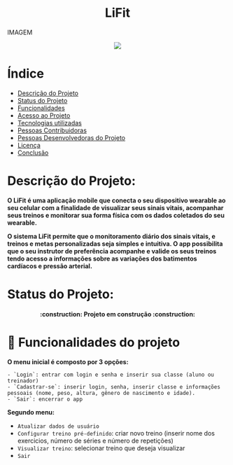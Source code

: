 
<h1 align="center"> LiFit </h1>

IMAGEM 

<p align="center">
<img src="http://img.shields.io/static/v1?label=STATUS&message=EM DESENVOLVIMENTO&color=GREEN&style=for-the-badge"/>
</p>

# Índice 

* [Descrição do Projeto](#descrição-do-projeto)
* [Status do Projeto](#status-do-Projeto)
* [Funcionalidades](#funcionalidades)
* [Acesso ao Projeto](#acesso-ao-projeto)
* [Tecnologias utilizadas](#tecnologias-utilizadas)
* [Pessoas Contribuidoras](#pessoas-contribuidoras)
* [Pessoas Desenvolvedoras do Projeto](#pessoas-desenvolvedoras)
* [Licença](#licença)
* [Conclusão](#conclusão)

# Descrição do Projeto:
    
   **O LiFit é uma aplicação mobile que conecta o seu dispositivo wearable ao seu celular com a finalidade de visualizar seus sinais vitais, acompanhar seus treinos e monitorar sua forma física com os dados coletados do seu wearable.**
    
   **O sistema LiFit permite que o monitoramento diário dos sinais vitais, e treinos e metas personalizadas seja simples e intuitiva. O app possibilita que o seu instrutor de preferência  acompanhe e valide os seus treinos tendo acesso a informações sobre as variações dos batimentos cardíacos e pressão arterial.**

# Status do Projeto:
    
<h4 align="center"> 
    :construction:  Projeto em construção  :construction:
</h4>

    
# :hammer: Funcionalidades do projeto

**O menu inicial é composto por 3 opções:**
    
    - `Login`: entrar com login e senha e inserir sua classe (aluno ou treinador)
    - `Cadastrar-se`: inserir login, senha, inserir classe e informações pessoais (nome, peso, altura, gênero de nascimento e idade).
    - `Sair`: encerrar o app
    
**Segundo menu:**
   
   - `Atualizar dados de usuário`
   - `Configurar treino pré-definido`: criar novo treino (inserir nome dos exercicios, número de séries e número de repetições)
   - `Visualizar treino`: selecionar treino que deseja visualizar
   - `Sair`
